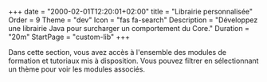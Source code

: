 +++
date = "2000-02-01T12:20:01+02:00"
title = "Librairie personnalisée"
Order = 9
Theme = "dev"
Icon = "fas fa-search"
Description = "Développez une librairie Java pour surcharger un comportement du Core."
Duration = "20m" 
StartPage = "custom-lib"
+++

Dans cette section, vous avez accès à l'ensemble des modules de formation et tutoriaux mis à disposition. Vous pouvez filtrer en sélectionnant un thème pour voir les modules associés.